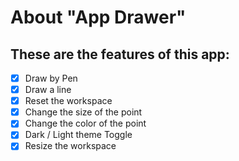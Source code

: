 # About "App Drawer"
## These are the features of this app:
+ [x] Draw by Pen
+ [x] Draw a line
+ [x] Reset the workspace
+ [x] Change the size of the point
+ [x] Change the color of the point
+ [x] Dark / Light theme Toggle
+ [x] Resize the workspace

